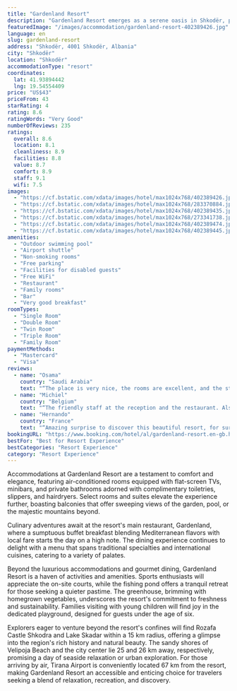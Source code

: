 ```yaml
---
title: "Gardenland Resort"
description: "Gardenland Resort emerges as a serene oasis in Shkodër, positioned gracefully beside the tranquil Lumi Drin River and offering a picturesque escape with its palm-fringed outdoor swimming pool and inviting sun beds."
featuredImage: "/images/accommodation/gardenland-resort-402389426.jpg"
language: en
slug: gardenland-resort
address: "Shkodër, 4001 Shkodër, Albania"
city: "Shkodër"
location: "Shkodër"
accommodationType: "resort"
coordinates:
  lat: 41.93894442
  lng: 19.54554409
price: "US$43"
priceFrom: 43
starRating: 4
rating: 8.6
ratingWords: "Very Good"
numberOfReviews: 235
ratings:
  overall: 8.6
  location: 8.1
  cleanliness: 8.9
  facilities: 8.8
  value: 8.7
  comfort: 8.9
  staff: 9.1
  wifi: 7.5
images:
  - "https://cf.bstatic.com/xdata/images/hotel/max1024x768/402389426.jpg?k=427460dc662ffc7d19bb1557cba0fb5c16284263e6b025bbc348ce5a7cea921c&o=&hp=1"
  - "https://cf.bstatic.com/xdata/images/hotel/max1024x768/283370884.jpg?k=c19e69a467f0baa223ec0b3aa9dcae857c4fa73df883273e69c7c7f4fd68b267&o=&hp=1"
  - "https://cf.bstatic.com/xdata/images/hotel/max1024x768/402389435.jpg?k=07ec98a6a72451fee6c9ac064e2a586b35c74d0c89e3191bab5a7b28bf750d2a&o=&hp=1"
  - "https://cf.bstatic.com/xdata/images/hotel/max1024x768/273341738.jpg?k=67a858e47074f87cccf6803848b776da6e48e023c3ddc4a7c76e1222df7bf33b&o=&hp=1"
  - "https://cf.bstatic.com/xdata/images/hotel/max1024x768/402389474.jpg?k=511146b03f7ac8e63a09997854d3e4bbae992b0df8a754192a4cb794b6e9db8e&o=&hp=1"
  - "https://cf.bstatic.com/xdata/images/hotel/max1024x768/402389445.jpg?k=627a08c19860305c66565ee5073cb851c5601e7fa58052967cded987967c1737&o=&hp=1"
amenities:
  - "Outdoor swimming pool"
  - "Airport shuttle"
  - "Non-smoking rooms"
  - "Free parking"
  - "Facilities for disabled guests"
  - "Free WiFi"
  - "Restaurant"
  - "Family rooms"
  - "Bar"
  - "Very good breakfast"
roomTypes:
  - "Single Room"
  - "Double Room"
  - "Twin Room"
  - "Triple Room"
  - "Family Room"
paymentMethods:
  - "Mastercard"
  - "Visa"
reviews:
  - name: "Osama"
    country: "Saudi Arabia"
    text: "“The place is very nice, the rooms are excellent, and the staff is classy and helpful, especially the most wonderful employee, SIZBIE, I think. Thank you.”"
  - name: "Michiel"
    country: "Belgium"
    text: "“The friendly staff at the reception and the restaurant. Also the pool is very nice and we had a balcony overlooking the pool. Nice rooms!”"
  - name: "Hernando"
    country: "France"
    text: "“Amazing surprise to discover this beautiful resort, for sure we are planning to come back!”"
bookingURL: "https://www.booking.com/hotel/al/gardenland-resort.en-gb.html?aid=8035640"
bestFor: "Best for Resort Experience"
bestCategories: "Resort Experience"
category: "Resort Experience"
---
```


Accommodations at Gardenland Resort are a testament to comfort and elegance, featuring air-conditioned rooms equipped with flat-screen TVs, minibars, and private bathrooms adorned with complimentary toiletries, slippers, and hairdryers. Select rooms and suites elevate the experience further, boasting balconies that offer sweeping views of the garden, pool, or the majestic mountains beyond.

Culinary adventures await at the resort's main restaurant, Gardenland, where a sumptuous buffet breakfast blending Mediterranean flavors with local fare starts the day on a high note. The dining experience continues to delight with a menu that spans traditional specialties and international cuisines, catering to a variety of palates.

Beyond the luxurious accommodations and gourmet dining, Gardenland Resort is a haven of activities and amenities. Sports enthusiasts will appreciate the on-site courts, while the fishing pond offers a tranquil retreat for those seeking a quieter pastime. The greenhouse, brimming with homegrown vegetables, underscores the resort's commitment to freshness and sustainability. Families visiting with young children will find joy in the dedicated playground, designed for guests under the age of six.

Explorers eager to venture beyond the resort's confines will find Rozafa Castle Shkodra and Lake Skadar within a 15 km radius, offering a glimpse into the region's rich history and natural beauty. The sandy shores of Velipoja Beach and the city center lie 25 and 26 km away, respectively, promising a day of seaside relaxation or urban exploration. For those arriving by air, Tirana Airport is conveniently located 67 km from the resort, making Gardenland Resort an accessible and enticing choice for travelers seeking a blend of relaxation, recreation, and discovery.
